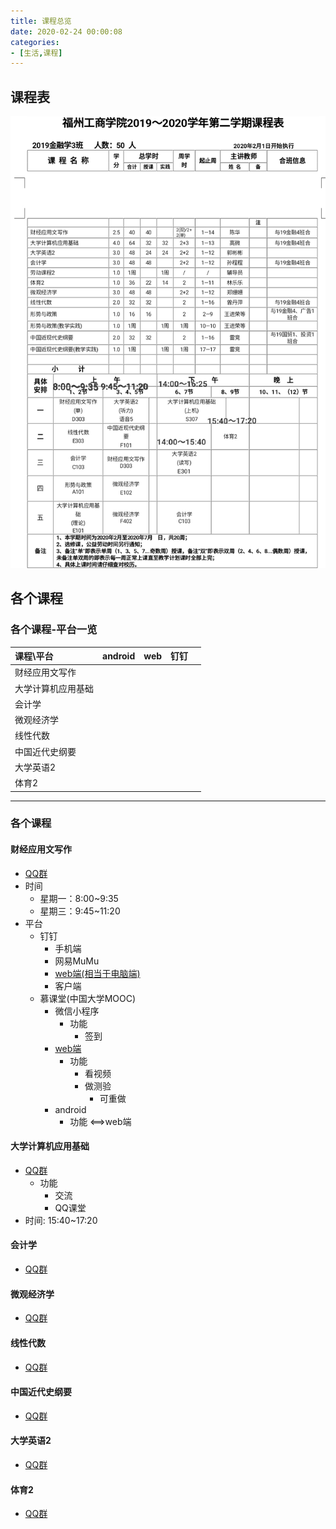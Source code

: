 ```yaml
---
title: 课程总览
date: 2020-02-24 00:00:08
categories:
- [生活,课程]
---
```


## 课程表

![课程总览](/images/课程表.jpg)





## 各个课程

### 各个课程-平台一览

| 课程\平台 | android | web | 钉钉 |  |
| :--------- | ---- | ---- | ---- | ---- |
| 财经应用文写作 |  |      |      |      |
| 大学计算机应用基础 |      |      |      |      |
| 会计学 |      |      |      |      |
| 微观经济学 |      |      |      |      |
| 线性代数 |      |      |      |      |
| 中国近代史纲要 |      |      |      |      |
| 大学英语2 |      |      |      |      |
| 体育2 |      |      |      |      |



---



### 各个课程

#### 财经应用文写作

- [QQ群](https://jq.qq.com/?_wv=1027&amp;k=51jYewe )
- 时间
  - 星期一：8:00~9:35
  - 星期三：9:45~11:20
- 平台
  - 钉钉
    - 手机端
    - 网易MuMu
    - [web端(相当于电脑端)](https://im.dingtalk.com/)
    - 客户端
  - 慕课堂(中国大学MOOC)
    - 微信小程序
      - 功能
        - 签到
    - [web端](https://www.icourse163.org/spoc/course/GDY412-1452505197)
      - 功能
        - 看视频
        - 做测验
          - 可重做
    - android
      - 功能 <==>web端



#### 大学计算机应用基础

- [QQ群](https://jq.qq.com/?_wv=1027&amp;k=5JB3pkv)
  - 功能
    - 交流
    - QQ课堂
- 时间: 15:40~17:20





#### 会计学

- [QQ群](https://jq.qq.com/?_wv=1027&k=58OyInv)





#### 微观经济学

- [QQ群](https://jq.qq.com/?_wv=1027&k=5qcNch2)





#### 线性代数

- [QQ群](https://jq.qq.com/?_wv=1027&k=5FSv0QF)





#### 中国近代史纲要

- [QQ群](https://jq.qq.com/?_wv=1027&k=5XpJsFx)





#### 大学英语2

- [QQ群](https://jq.qq.com/?_wv=1027&k=56pK8d7)





#### 体育2

- [QQ群](https://jq.qq.com/?_wv=1027&k=57DgKRD)





